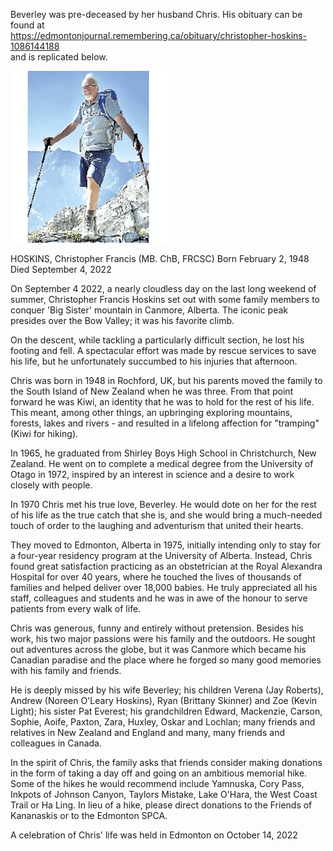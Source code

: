Beverley was pre-deceased by her husband Chris. His obituary can be found at<br>
https://edmontonjournal.remembering.ca/obituary/christopher-hoskins-1086144188<br>
and is replicated below.

<img src="./assets/chris_obit.jpeg" alt="Chris hiking"/>

HOSKINS, Christopher Francis
(MB. ChB, FRCSC)
Born February 2, 1948
Died September 4, 2022

On September 4 2022, a nearly cloudless day on the last long weekend of summer, Christopher Francis Hoskins set out with some family members to conquer 'Big Sister' mountain in Canmore, Alberta. The iconic peak presides over the Bow Valley; it was his favorite climb.

On the descent, while tackling a particularly difficult section, he lost his footing and fell. A spectacular effort was made by rescue services to save his life, but he unfortunately succumbed to his injuries that afternoon.

Chris was born in 1948 in Rochford, UK, but his parents moved the family to the South Island of New Zealand when he was three. From that point forward he was Kiwi, an identity that he was to hold for the rest of his life. This meant, among other things, an upbringing exploring mountains, forests, lakes and rivers - and resulted in a lifelong affection for "tramping" (Kiwi for hiking).

In 1965, he graduated from Shirley Boys High School in Christchurch, New Zealand. He went on to complete a medical degree from the University of Otago in 1972, inspired by an interest in science and a desire to work closely with people.

In 1970 Chris met his true love, Beverley. He would dote on her for the rest of his life as the true catch that she is, and she would bring a much-needed touch of order to the laughing and adventurism that united their hearts.

They moved to Edmonton, Alberta in 1975, initially intending only to stay for a four-year residency program at the University of Alberta. Instead, Chris found great satisfaction practicing as an obstetrician at the Royal Alexandra Hospital for over 40 years, where he touched the lives of thousands of families and helped deliver over 18,000 babies. He truly appreciated all his staff, colleagues and students and he was in awe of the honour to serve patients from every walk of life.

Chris was generous, funny and entirely without pretension. Besides his work, his two major passions were his family and the outdoors. He sought out adventures across the globe, but it was Canmore which became his Canadian paradise and the place where he forged so many good memories with his family and friends.

He is deeply missed by his wife Beverley; his children Verena (Jay Roberts), Andrew (Noreen O'Leary Hoskins), Ryan (Brittany Skinner) and Zoe (Kevin Light); his sister Pat Everest; his grandchildren Edward, Mackenzie, Carson, Sophie, Aoife, Paxton, Zara, Huxley, Oskar and Lochlan; many friends and relatives in New Zealand and England and many, many friends and colleagues in Canada.

In the spirit of Chris, the family asks that friends consider making donations in the form of taking a day off and going on an ambitious memorial hike. Some of the hikes he would recommend include Yamnuska, Cory Pass, Inkpots of Johnson Canyon, Taylors Mistake, Lake O'Hara, the West Coast Trail or Ha Ling. In lieu of a hike, please direct donations to the Friends of Kananaskis or to the Edmonton SPCA.

A celebration of Chris' life was held in Edmonton on October 14, 2022